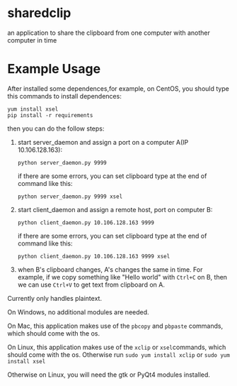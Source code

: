 # sharedclip
an application to share the clipboard from one computer with another computer in time

Example Usage
=============
After installed some dependences,for example, on CentOS, you should type this commands to install dependences:

```
yum install xsel
pip install -r requirements
```

then you can do the follow steps:

 1. start server_daemon and assign a port on a computer A(IP 10.106.128.163):

    `python server_daemon.py 9999`
    
    if there are some errors, you can set clipboard type at the end of command like this:
   
    `python server_daemon.py 9999 xsel`

 2. start client_daemon and assign a remote host, port on computer B:

    `python client_daemon.py 10.106.128.163 9999`
    
    if there are some errors, you can set clipboard type at the end of command like this:
   
    `python client_daemon.py 10.106.128.163 9999 xsel`

 3. when B's clipboard changes, A's changes the same in time. For example, if we copy something like "Hello world" with `Ctrl+C` on B, then we can use `Ctrl+V` to get text from clipboard on A.


Currently only handles plaintext.

On Windows, no additional modules are needed.

On Mac, this application makes use of the `pbcopy` and `pbpaste` commands, which should come with the os.

On Linux, this application makes use of the `xclip` or `xsel`commands, which should come with the os. Otherwise run `sudo yum install xclip` or `sudo yum install xsel`

Otherwise on Linux, you will need the gtk or PyQt4 modules installed.